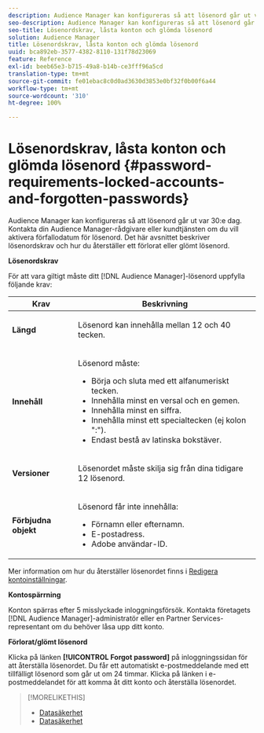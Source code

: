 ```yaml
---
description: Audience Manager kan konfigureras så att lösenord går ut var 30:e dag. Kontakta din Audience Manager-rådgivare eller kundtjänsten om du vill aktivera förfallodatum för lösenord. Det här avsnittet beskriver lösenordskrav och hur du återställer ett förlorat eller glömt lösenord.
seo-description: Audience Manager kan konfigureras så att lösenord går ut var 30:e dag. Kontakta din Audience Manager-rådgivare eller kundtjänsten om du vill aktivera förfallodatum för lösenord. Det här avsnittet beskriver lösenordskrav och hur du återställer ett förlorat eller glömt lösenord.
seo-title: Lösenordskrav, låsta konton och glömda lösenord
solution: Audience Manager
title: Lösenordskrav, låsta konton och glömda lösenord
uuid: bca892eb-3577-4382-8110-131f78d23069
feature: Reference
exl-id: beeb65e3-b715-49a8-b14b-ce3fff96a5cd
translation-type: tm+mt
source-git-commit: fe01ebac8c0d0ad3630d3853e0bf32f0b00f6a44
workflow-type: tm+mt
source-wordcount: '310'
ht-degree: 100%

---
```


# Lösenordskrav, låsta konton och glömda lösenord {#password-requirements-locked-accounts-and-forgotten-passwords}

Audience Manager kan konfigureras så att lösenord går ut var 30:e dag. Kontakta din Audience Manager-rådgivare eller kundtjänsten om du vill aktivera förfallodatum för lösenord. Det här avsnittet beskriver lösenordskrav och hur du återställer ett förlorat eller glömt lösenord.

<!-- 

c_password_requirements.xml

 -->

**Lösenordskrav**

För att vara giltigt måste ditt [!DNL Audience Manager]-lösenord uppfylla följande krav:

<table id="table_9B79E9F634664F6B995649E3158CCF20"> 
 <thead> 
  <tr> 
   <th colname="col1" class="entry"> Krav </th> 
   <th colname="col2" class="entry"> Beskrivning </th> 
  </tr> 
 </thead>
 <tbody> 
  <tr> 
   <td colname="col1"> <p> <b>Längd</b> </p> </td> 
   <td colname="col2"> <p>Lösenord kan innehålla mellan 12 och 40 tecken. </p> </td> 
  </tr> 
  <tr> 
   <td colname="col1"> <p> <b>Innehåll</b> </p> </td> 
   <td colname="col2"> <p>Lösenord måste: </p> <p> 
     <ul id="ul_70F64B9DE90E463098DFA8AB8349CF0B"> 
      <li id="li_2FBA66E47F4A4E1BB01DE3722821E100">Börja och sluta med ett alfanumeriskt tecken. </li> 
      <li id="li_1390D4C9A48944B68B891EE6CB734BBC">Innehålla minst en versal och en gemen. </li> 
      <li id="li_B75B64A005804262BAAF0F1901D63358">Innehålla minst en siffra. </li> 
      <li id="li_28452022AF4743B8B159187BBD10890A">Innehålla minst ett specialtecken (ej kolon ":"). </li> 
      <li id="li_C02B931ABAB84FFE9B87AEBAEDF34EF3">Endast bestå av latinska bokstäver. </li> 
     </ul> </p> </td> 
  </tr> 
  <tr> 
   <td colname="col1"> <p> <b>Versioner</b> </p> </td> 
   <td colname="col2"> <p> Lösenordet måste skilja sig från dina tidigare 12 lösenord. </p> </td> 
  </tr> 
  <tr> 
   <td colname="col1"> <p> <b>Förbjudna objekt</b> </p> </td> 
   <td colname="col2"> <p> Lösenord får inte innehålla: </p> <p> 
     <ul id="ul_08DE186AF56E401B933256E69279847A"> 
      <li id="li_CC854F7F86484774A76CCF927E1400B4">Förnamn eller efternamn. </li> 
      <li id="li_74ACCF3DE717473B8AB9B1720DD891E7">E-postadress. </li> 
      <li id="li_09C1F699BF6843ACAB4E68D2F57461AB"><span class="keyword"> Adobe</span> användar-ID. </li> 
     </ul> </p> </td> 
  </tr> 
 </tbody> 
</table>

Mer information om hur du återställer lösenordet finns i [Redigera kontoinställningar](../features/administration/edit-account-settings.md).

**Kontospärrning**

Konton spärras efter 5 misslyckade inloggningsförsök. Kontakta företagets [!DNL Audience Manager]-administratör eller en Partner Services-representant om du behöver låsa upp ditt konto.

**Förlorat/glömt lösenord**

Klicka på länken **[!UICONTROL Forgot password]** på inloggningssidan för att återställa lösenordet. Du får ett automatiskt e-postmeddelande med ett tillfälligt lösenord som går ut om 24 timmar. Klicka på länken i e-postmeddelandet för att komma åt ditt konto och återställa lösenordet.

>[!MORELIKETHIS]
>
>* [Datasäkerhet](../overview/data-security-and-privacy/data-security.md)
>* [Datasäkerhet](../overview/data-security-and-privacy/data-privacy.md)

